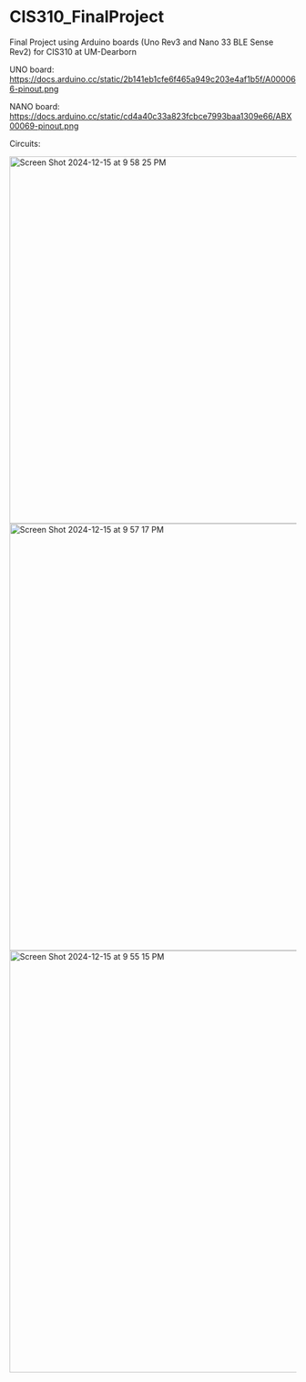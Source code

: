 # CIS310_FinalProject
Final Project using Arduino boards (Uno Rev3 and Nano 33 BLE Sense Rev2) for CIS310 at UM-Dearborn

UNO board:
https://docs.arduino.cc/static/2b141eb1cfe6f465a949c203e4af1b5f/A000066-pinout.png

NANO board:
https://docs.arduino.cc/static/cd4a40c33a823fcbce7993baa1309e66/ABX00069-pinout.png

Circuits:

<img width="644" alt="Screen Shot 2024-12-15 at 9 58 25 PM" src="https://github.com/user-attachments/assets/820784a0-a22c-4d8d-89ac-4f54cf21be93" />

<img width="749" alt="Screen Shot 2024-12-15 at 9 57 17 PM" src="https://github.com/user-attachments/assets/16f4a4fc-02f0-4f0f-aa30-9f5aa0843299" />

<img width="740" alt="Screen Shot 2024-12-15 at 9 55 15 PM" src="https://github.com/user-attachments/assets/454fa924-5009-47b0-afdb-c48ec51c1bce" />
